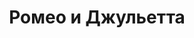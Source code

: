 ﻿---
title: Ромео и Джульетта
type: performance
original_title: "Romeo and Juliette"
genre: опера
duration: P2H30M
entracte: true
---